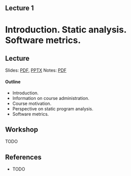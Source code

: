 Lecture 1
---
# Introduction. Static analysis. Software metrics.

## Lecture

Slides: [PDF](slides_01.pdf), [PPTX](slides_01.pptx)
Notes:  [PDF](nodes_01.pdf)

#### Outline

* Introduction.
* Information on course administration.
* Course motivation.
* Perspective on static program analysis.
* Software metrics.

## Workshop

TODO

## References

* TODO
